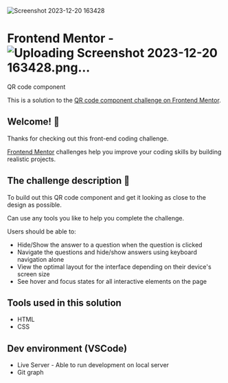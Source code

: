 ![Screenshot 2023-12-20 163428](https://github.com/Tonysasasa/Front-end-Projects/assets/88671604/7c62f381-87d1-46cf-937e-741753324b5d)

# Frontend Mentor - ![Uploading Screenshot 2023-12-20 163428.png…]()
QR code component

This is a solution to the [QR code component challenge on Frontend Mentor](https://www.frontendmentor.io/challenges/qr-code-component-iux_sIO_H).

## Welcome! 👋

Thanks for checking out this front-end coding challenge.

[Frontend Mentor](https://www.frontendmentor.io) challenges help you improve your coding skills by building realistic projects.

## The challenge description 🚀

To build out this QR code component and get it looking as close to the design as possible.

Can use any tools you like to help you complete the challenge. 

Users should be able to: 

- Hide/Show the answer to a question when the question is clicked
- Navigate the questions and hide/show answers using keyboard navigation alone
- View the optimal layout for the interface depending on their device's screen size
- See hover and focus states for all interactive elements on the page

## Tools used in this solution
- HTML
- CSS

## Dev environment (VSCode)
- Live Server - Able to run development on local server
- Git graph
